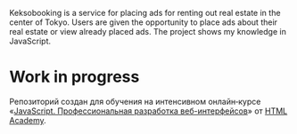  Keksobooking is a service for  placing  ads  for  renting  out real estate in the center of  Tokyo. Users are given the opportunity to  place ads about  their real estate or view already placed ads. 
The project shows my knowledge in JavaScript.

# Work in progress

Репозиторий создан для обучения на интенсивном онлайн‑курсе «[JavaScript. Профессиональная разработка веб-интерфейсов](https://htmlacademy.ru/intensive/javascript)» от [HTML Academy](https://htmlacademy.ru).
